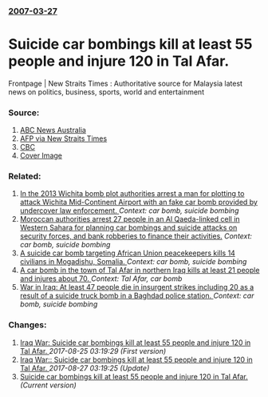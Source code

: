 ### [2007-03-27](/news/2007/03/27/index.md)

#  Suicide car bombings kill at least 55 people and injure 120 in Tal Afar. 

Frontpage | New Straits Times : Authoritative source for Malaysia latest news on politics, business, sports, world and entertainment


### Source:

1. [ABC News Australia](http://www.abc.net.au/news/newsitems/200703/s1883174.htm)
2. [AFP via New Straits Times](http://www.nst.com.my/Current_News/nst/AfpNews/200703280706051175036765.91/afp)
3. [CBC](http://www.cbc.ca/world/story/2007/03/15/us-iraq.html)
3. [Cover Image](https://i.cbc.ca/1.470050.1431707740!/fileImage/httpImage/image.jpg_gen/derivatives/16x9_1180/default-headline-image-news.jpg)

### Related:

1. [In the 2013 Wichita bomb plot authorities arrest a man for plotting to attack Wichita Mid-Continent Airport with an fake car bomb provided by undercover law enforcement. ](/news/2013/12/13/in-the-2013-wichita-bomb-plot-authorities-arrest-a-man-for-plotting-to-attack-wichita-mid-continent-airport-with-an-fake-car-bomb-provided-b.md) _Context: car bomb, suicide bombing_
2. [Moroccan authorities arrest 27 people in an Al Qaeda-linked cell in Western Sahara for planning car bombings and suicide attacks on security forces, and bank robberies to finance their activities.](/news/2011/01/6/moroccan-authorities-arrest-27-people-in-an-al-qaeda-linked-cell-in-western-sahara-for-planning-car-bombings-and-suicide-attacks-on-security.md) _Context: car bomb, suicide bombing_
3. [ A suicide car bomb targeting African Union peacekeepers kills 14 civilians in Mogadishu, Somalia. ](/news/2009/01/24/a-suicide-car-bomb-targeting-african-union-peacekeepers-kills-14-civilians-in-mogadishu-somalia.md) _Context: car bomb, suicide bombing_
4. [ A car bomb in the town of Tal Afar in northern Iraq kills at least 21 people and injures about 70. ](/news/2008/08/8/a-car-bomb-in-the-town-of-tal-afar-in-northern-iraq-kills-at-least-21-people-and-injures-about-70.md) _Context: Tal Afar, car bomb_
5. [ War in Iraq: At least 47 people die in insurgent strikes including 20 as a result of a suicide truck bomb in a Baghdad police station. ](/news/2007/03/24/war-in-iraq-at-least-47-people-die-in-insurgent-strikes-including-20-as-a-result-of-a-suicide-truck-bomb-in-a-baghdad-police-station.md) _Context: car bomb, suicide bombing_

### Changes:

1. [ Iraq War: Suicide car bombings kill at least 55 people and injure 120 in Tal Afar. ](/news/2007/03/27/iraq-war-p-suicide-car-bombings-kill-at-least-55-people-and-injure-120-in-tal-afar.md) _2017-08-25 03:19:29 (First version)_
2. [ Iraq War:: Suicide car bombings kill at least 55 people and injure 120 in Tal Afar. ](/news/2007/03/27/iraq-war-suicide-car-bombings-kill-at-least-55-people-and-injure-120-in-tal-afar.md) _2017-08-27 03:19:25 (Update)_
2. [ Suicide car bombings kill at least 55 people and injure 120 in Tal Afar. ](/news/2007/03/27/suicide-car-bombings-kill-at-least-55-people-and-injure-120-in-tal-afar.md) _(Current version)_
